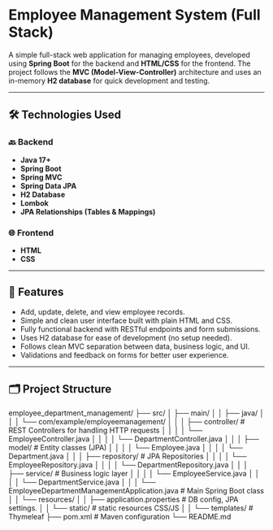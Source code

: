 # Employee Management System (Full Stack)

A simple full-stack web application for managing employees, developed using **Spring Boot** for the backend and **HTML/CSS** for the frontend. The project follows the **MVC (Model-View-Controller)** architecture and uses an in-memory **H2 database** for quick development and testing.

---

## 🛠️ Technologies Used

### 🔙 Backend
- **Java 17+**
- **Spring Boot**
- **Spring MVC**
- **Spring Data JPA**
- **H2 Database**
- **Lombok**
- **JPA Relationships (Tables & Mappings)**

### 🌐 Frontend
- **HTML**
- **CSS**

---

## 📌 Features

- Add, update, delete, and view employee records.
- Simple and clean user interface built with plain HTML and CSS.
- Fully functional backend with RESTful endpoints and form submissions.
- Uses H2 database for ease of development (no setup needed).
- Follows clean MVC separation between data, business logic, and UI.
- Validations and feedback on forms for better user experience.

---

## 🗂️ Project Structure

employee_department_management/
├── src/
│   ├── main/
│   │   ├── java/
│   │   │   └── com/example/employeemanagement/
│   │   │       ├── controller/         # REST Controllers for handling HTTP requests
│   │   │       │   └── EmployeeController.java
│   │   │       │   └── DepartmentController.java
│   │   │       ├── model/              # Entity classes (JPA)
│   │   │       │   └── Employee.java
│   │   │       │   └── Department.java
│   │   │       ├── repository/         # JPA Repositories
│   │   │       │   └── EmployeeRepository.java
│   │   │       │   └── DepartmentRepository.java
│   │   │       ├── service/            # Business logic layer
│   │   │       │   └── EmployeeService.java
│   │   │       │   └── DepartmentService.java
│   │   │       └── EmployeeDepartmentManagementApplication.java  # Main Spring Boot class
│   │   └── resources/
│   │       ├── application.properties  # DB config, JPA settings.
│   │       └── static/                 # static resources CSS/JS
│   │       └── templates/              # Thymeleaf
├── pom.xml                             # Maven configuration
└── README.md

